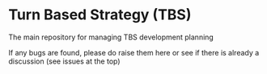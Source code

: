 # Turn Based Strategy (TBS)
The main repository for managing TBS development planning

If any bugs are found, please do raise them here or see if there is already a discussion (see issues at the top)

